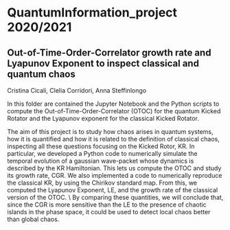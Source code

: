 # QuantumInformation_project 2020/2021
## Out-of-Time-Order-Correlator growth rate and Lyapunov Exponent to inspect classical and quantum chaos
Cristina Cicali, Clelia Corridori, Anna Steffinlongo

In this folder are contained the Jupyter Notebook and the Python scripts to compute the Out-of-Time-Order-Correlator (OTOC)
for the quantum Kicked Rotator and the Lyapunov exponent for the classical Kicked Rotator.

The aim of this project is to study how chaos arises in quantum systems, how it is quantified and how it is related to the definition of classical chaos, inspecting all these questions focusing on the Kicked Rotor, KR. 
In particular, we developed a Python code to numerically simulate the temporal evolution of a gaussian wave-packet whose dynamics is described by the KR Hamiltonian. This lets us compute the OTOC and study its growth rate, CGR.
We also implemented a code to numerically reproduce the classical KR, by using the Chirikov standard map. From this, we computed the Lyapunov Exponent, LE, and the growth rate of the classical version of the OTOC. \\
By comparing these quantities, we will conclude that, since the CGR is more sensitive than the LE to the presence of chaotic islands in the phase space, it could be used to detect local chaos better than global chaos.
